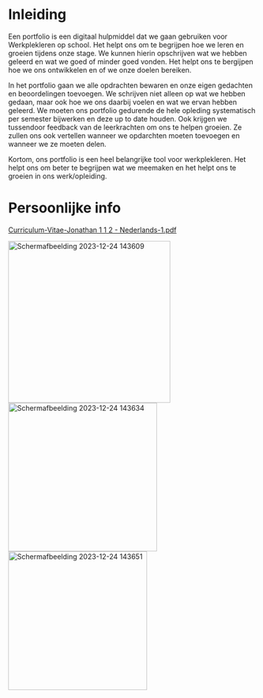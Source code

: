 
# Inleiding

Een portfolio is een digitaal hulpmiddel dat we gaan gebruiken voor Werkplekleren op school. Het helpt ons om te begrijpen hoe we leren en groeien tijdens onze stage. We kunnen hierin opschrijven wat we hebben geleerd en wat we goed of minder goed vonden. Het helpt ons te bergijpen hoe we ons ontwikkelen en of we onze doelen bereiken.

In het portfolio gaan we alle opdrachten bewaren en onze eigen gedachten en beoordelingen toevoegen. We schrijven niet alleen op wat we hebben gedaan, maar ook hoe we ons daarbij voelen en wat we ervan hebben geleerd. We moeten ons portfolio gedurende de hele opleding systematisch per semester bijwerken en deze up to date houden. Ook krijgen we tussendoor feedback van de leerkrachten om ons te helpen groeien. Ze zullen ons ook vertellen wanneer we opdarchten moeten toevoegen en wanneer we ze moeten delen.

Kortom, ons portfolio is een heel belangrijke tool voor werkplekleren. Het helpt ons om beter te begrijpen wat we meemaken en het helpt ons te groeien in ons werk/opleiding.

# Persoonlijke info

[Curriculum-Vitae-Jonathan 1 1 2 - Nederlands-1.pdf](https://github.com/PXL-Digital-SNE-Werkplekleren/portfolio-JonathanDanielsPXL/files/13761816/Curriculum-Vitae-Jonathan.1.1.2.-.Nederlands-1.pdf)

<img width="328" alt="Schermafbeelding 2023-12-24 143609" src="https://github.com/PXL-Digital-SNE-Werkplekleren/portfolio-JonathanDanielsPXL/assets/146947512/321b8b98-cf43-4bf7-ba56-b4a63ab8cf27">
<img width="301" alt="Schermafbeelding 2023-12-24 143634" src="https://github.com/PXL-Digital-SNE-Werkplekleren/portfolio-JonathanDanielsPXL/assets/146947512/2526570f-7ce2-41cd-be72-cb0805c444c4">

<img width="281" alt="Schermafbeelding 2023-12-24 143651" src="https://github.com/PXL-Digital-SNE-Werkplekleren/portfolio-JonathanDanielsPXL/assets/146947512/65bc0891-299a-4680-becc-2705f8971c9d">
